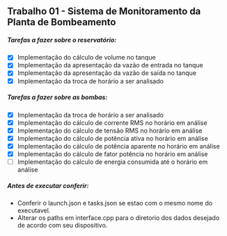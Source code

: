 ## Trabalho 01 - Sistema de Monitoramento da Planta de Bombeamento

##### Tarefas a fazer sobre o reservatório:
- [x] Implementação do cálculo de volume no tanque
- [x] Implementação da apresentação da vazão de entrada no tanque
- [x] Implementação da apresentação da vazão de saída no tanque
- [x] Implementação da troca de horário a ser analisado

##### Tarefas a fazer sobre as bombas:
- [x] Implementação da troca de horário a ser analisado
- [x] Implementação do cálculo de corrente RMS no horário em análise
- [x] Implementação do cálculo de tensão RMS no horário em análise
- [x] Implementação do cálculo de potência ativa no horário em análise
- [x] Implementação do cálculo de potência aparente no horário em análise
- [x] Implementação do cálculo de fator potência no horário em análise
- [ ] Implementação do cálculo de energia consumida até o horário em análise

##### Antes de executar conferir:
- Conferir o launch.json e tasks.json se estao com o mesmo nome do executavel.
- Alterar os paths em interface.cpp para o diretorio dos dados desejado de acordo com seu dispositivo.
